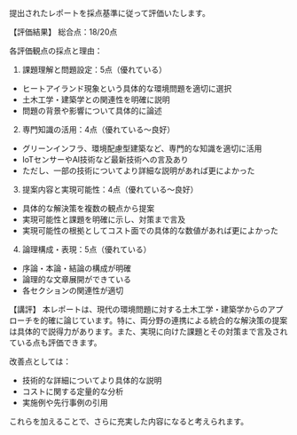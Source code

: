 提出されたレポートを採点基準に従って評価いたします。

【評価結果】
総合点：18/20点

各評価観点の採点と理由：

1. 課題理解と問題設定：5点（優れている）
- ヒートアイランド現象という具体的な環境問題を適切に選択
- 土木工学・建築学との関連性を明確に説明
- 問題の背景や影響について具体的に論述

2. 専門知識の活用：4点（優れている～良好）
- グリーンインフラ、環境配慮型建築など、専門的な知識を適切に活用
- IoTセンサーやAI技術など最新技術への言及あり
- ただし、一部の技術についてより詳細な説明があれば更によかった

3. 提案内容と実現可能性：4点（優れている～良好）
- 具体的な解決策を複数の観点から提案
- 実現可能性と課題を明確に示し、対策まで言及
- 実現可能性の根拠としてコスト面での具体的な数値があれば更によかった

4. 論理構成・表現：5点（優れている）
- 序論・本論・結論の構成が明確
- 論理的な文章展開ができている
- 各セクションの関連性が適切

【講評】
本レポートは、現代の環境問題に対する土木工学・建築学からのアプローチを的確に論じています。特に、両分野の連携による統合的な解決策の提案は具体的で説得力があります。また、実現に向けた課題とその対策まで言及されている点も評価できます。

改善点としては：
- 技術的な詳細についてより具体的な説明
- コストに関する定量的な分析
- 実施例や先行事例の引用

これらを加えることで、さらに充実した内容になると考えられます。